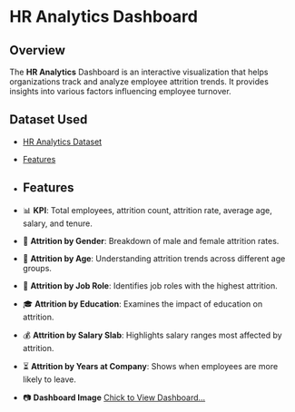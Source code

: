 # HR Analytics Dashboard
## Overview
The **HR Analytics** Dashboard is an interactive visualization that helps organizations track and analyze employee attrition trends. It provides insights into various factors influencing employee turnover.

## Dataset Used
- <a href = "https://github.com/sitanshusingh/HR-Analytics-DashBoard/blob/main/HR_Analytics-Data.csv">HR Analytics Dataset</a>
- [Features](#Features)


- ## Features 
 - 📊 **KPI**: Total employees, attrition count, attrition rate, average age, salary, and tenure.  
 - 👥 **Attrition by Gender**: Breakdown of male and female attrition rates.  
 - 📅 **Attrition by Age**: Understanding attrition trends across different age groups.  
 - 🏢 **Attrition by Job Role**: Identifies job roles with the highest attrition.  
 - 🎓 **Attrition by Education**: Examines the impact of education on attrition.  
 - 💰 **Attrition by Salary Slab**: Highlights salary ranges most affected by attrition.  
 - ⏳ **Attrition by Years at Company**: Shows when employees are more likely to leave.
 - 📷 **Dashboard Image** <a href= "https://github.com/sitanshusingh/HR-Analytics-DashBoard/blob/main/DashBoard.png">Chick to View Dashboard...</a>
